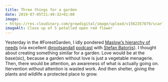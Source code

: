 ```yaml
---
title: Three things for a garden
date: 2019-07-05T21:49:32+01:00
image: 
- https://res.cloudinary.com/growdigital/image/upload/v1562357879/scarlet-pimpernel-267B7D34.jpg
imageAlt: Close up of 5 petalled open red flower 
---
```


Yesterday in the #ForestGarden, I idly pondered [Maslow’s hierarchy of needs](https://en.wikipedia.org/wiki/Maslow's_hierarchy_of_needs) (via excellent [@rootsandall](https://mobile.twitter.com/rootsandall) [podcast](https://rootsandall.co.uk/portfolio-item/episode-26-forest-bathing-with-stefan-batorijs/) with [Stefan Batorijs](http://natureandtherapy.co.uk)). I thought about creating something similar for a garden. Love would be at the base(sic), because a garden without love is just a vegetable menagerie. Then, there would be attention, an awareness of what is actually going on. Itervention without attention is wasted work. And then shelter, giving the plants and wildlife a protected place to grow.
